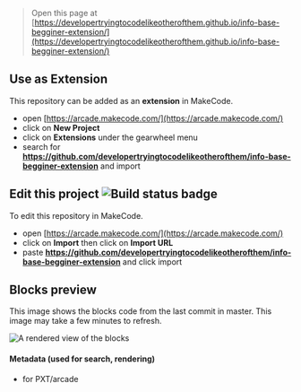  


> Open this page at [https://developertryingtocodelikeotherofthem.github.io/info-base-begginer-extension/](https://developertryingtocodelikeotherofthem.github.io/info-base-begginer-extension/)

## Use as Extension

This repository can be added as an **extension** in MakeCode.

* open [https://arcade.makecode.com/](https://arcade.makecode.com/)
* click on **New Project**
* click on **Extensions** under the gearwheel menu
* search for **https://github.com/developertryingtocodelikeotherofthem/info-base-begginer-extension** and import

## Edit this project ![Build status badge](https://github.com/developertryingtocodelikeotherofthem/info-base-begginer-extension/workflows/MakeCode/badge.svg)

To edit this repository in MakeCode.

* open [https://arcade.makecode.com/](https://arcade.makecode.com/)
* click on **Import** then click on **Import URL**
* paste **https://github.com/developertryingtocodelikeotherofthem/info-base-begginer-extension** and click import

## Blocks preview

This image shows the blocks code from the last commit in master.
This image may take a few minutes to refresh.

![A rendered view of the blocks](https://github.com/developertryingtocodelikeotherofthem/info-base-begginer-extension/raw/master/.github/makecode/blocks.png)

#### Metadata (used for search, rendering)

* for PXT/arcade
<script src="https://makecode.com/gh-pages-embed.js"></script><script>makeCodeRender("{{ site.makecode.home_url }}", "{{ site.github.owner_name }}/{{ site.github.repository_name }}");</script>
